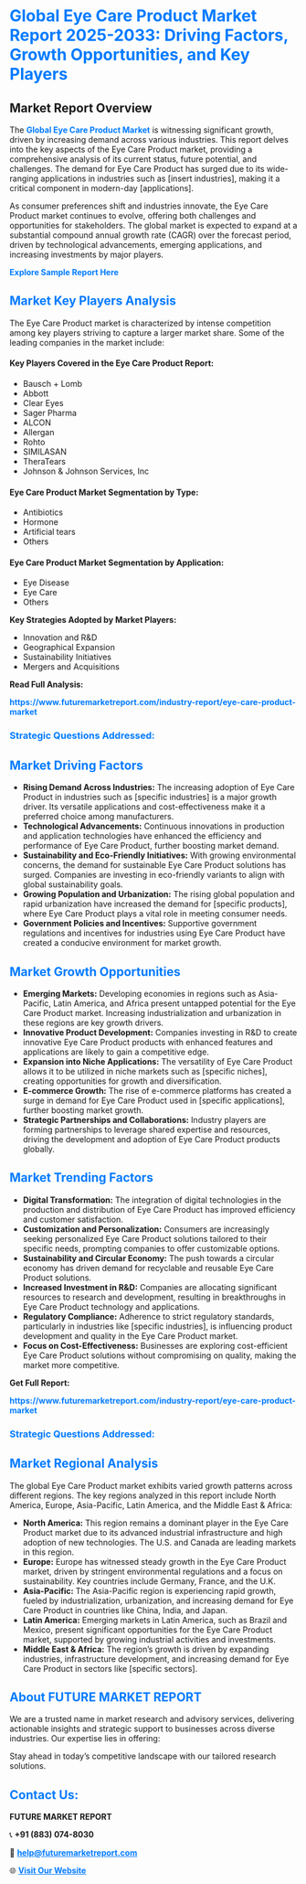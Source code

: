 <h1 style="color: #007BFF;">Global Eye Care Product Market Report 2025-2033: Driving Factors, Growth Opportunities, and Key Players</h1>

<section id="overview">
<h2>Market Report Overview</h2>
<p>The <a href="https://www.futuremarketreport.com/industry-report/eye-care-product-market" style="color: #007BFF; text-decoration: none;"><strong>Global Eye Care Product Market</strong></a> is witnessing significant growth, driven by increasing demand across various industries. This report delves into the key aspects of the Eye Care Product market, providing a comprehensive analysis of its current status, future potential, and challenges. The demand for Eye Care Product has surged due to its wide-ranging applications in industries such as [insert industries], making it a critical component in modern-day [applications].</p>
<p>As consumer preferences shift and industries innovate, the Eye Care Product market continues to evolve, offering both challenges and opportunities for stakeholders. The global market is expected to expand at a substantial compound annual growth rate (CAGR) over the forecast period, driven by technological advancements, emerging applications, and increasing investments by major players.</p>
</section>

<section id="overview">
<p><a href="https://www.futuremarketreport.com/request-sample/reportId=97735" style="color: #007BFF; text-decoration: none;"><strong>Explore Sample Report Here</strong></a></p>
</section>

<section id="key-players">
<h2 style="color: #007BFF;">Market Key Players Analysis</h2>
<p>The Eye Care Product market is characterized by intense competition among key players striving to capture a larger market share. Some of the leading companies in the market include:</p>
<h4>Key Players Covered in the Eye Care Product Report:</h4>
<ul><li>Bausch + Lomb</li><li>Abbott</li><li>Clear Eyes</li><li>Sager Pharma</li><li>ALCON</li><li>Allergan</li><li>Rohto</li><li>SIMILASAN</li><li>TheraTears</li><li>Johnson &amp; Johnson Services, Inc</li></ul>
<h4>Eye Care Product Market Segmentation by Type:</h4>
<ul><li>Antibiotics</li><li>Hormone</li><li>Artificial tears</li><li>Others</li></ul>

<h4>Eye Care Product Market Segmentation by Application:</h4>
<ul><li>Eye Disease</li><li>Eye Care</li><li>Others</li></ul>
<p><strong>Key Strategies Adopted by Market Players:</strong></p>
<ul>
<li>Innovation and R&D</li>
<li>Geographical Expansion</li>
<li>Sustainability Initiatives</li>
<li>Mergers and Acquisitions</li>
</ul>
</section>

<section>
<p><strong>Read Full Analysis: </strong></p><a href="https://www.futuremarketreport.com/industry-report/eye-care-product-market" style="color: #007BFF; text-decoration: none;"><strong>https://www.futuremarketreport.com/industry-report/eye-care-product-market</strong></a>
<h3 style="color: #007BFF;">Strategic Questions Addressed:</h3>
</section>

<section id="driving-factors">
<h2 style="color: #007BFF;">Market Driving Factors</h2>
<ul>
<li><strong>Rising Demand Across Industries:</strong> The increasing adoption of Eye Care Product in industries such as [specific industries] is a major growth driver. Its versatile applications and cost-effectiveness make it a preferred choice among manufacturers.</li>
<li><strong>Technological Advancements:</strong> Continuous innovations in production and application technologies have enhanced the efficiency and performance of Eye Care Product, further boosting market demand.</li>
<li><strong>Sustainability and Eco-Friendly Initiatives:</strong> With growing environmental concerns, the demand for sustainable Eye Care Product solutions has surged. Companies are investing in eco-friendly variants to align with global sustainability goals.</li>
<li><strong>Growing Population and Urbanization:</strong> The rising global population and rapid urbanization have increased the demand for [specific products], where Eye Care Product plays a vital role in meeting consumer needs.</li>
<li><strong>Government Policies and Incentives:</strong> Supportive government regulations and incentives for industries using Eye Care Product have created a conducive environment for market growth.</li>
</ul>
</section>

<section id="growth-opportunities">
<h2 style="color: #007BFF;">Market Growth Opportunities</h2>
<ul>
<li><strong>Emerging Markets:</strong> Developing economies in regions such as Asia-Pacific, Latin America, and Africa present untapped potential for the Eye Care Product market. Increasing industrialization and urbanization in these regions are key growth drivers.</li>
<li><strong>Innovative Product Development:</strong> Companies investing in R&D to create innovative Eye Care Product products with enhanced features and applications are likely to gain a competitive edge.</li>
<li><strong>Expansion into Niche Applications:</strong> The versatility of Eye Care Product allows it to be utilized in niche markets such as [specific niches], creating opportunities for growth and diversification.</li>
<li><strong>E-commerce Growth:</strong> The rise of e-commerce platforms has created a surge in demand for Eye Care Product used in [specific applications], further boosting market growth.</li>
<li><strong>Strategic Partnerships and Collaborations:</strong> Industry players are forming partnerships to leverage shared expertise and resources, driving the development and adoption of Eye Care Product products globally.</li>
</ul>
</section>

<section id="trending-factors">
<h2 style="color: #007BFF;">Market Trending Factors</h2>
<ul>
<li><strong>Digital Transformation:</strong> The integration of digital technologies in the production and distribution of Eye Care Product has improved efficiency and customer satisfaction.</li>
<li><strong>Customization and Personalization:</strong> Consumers are increasingly seeking personalized Eye Care Product solutions tailored to their specific needs, prompting companies to offer customizable options.</li>
<li><strong>Sustainability and Circular Economy:</strong> The push towards a circular economy has driven demand for recyclable and reusable Eye Care Product solutions.</li>
<li><strong>Increased Investment in R&D:</strong> Companies are allocating significant resources to research and development, resulting in breakthroughs in Eye Care Product technology and applications.</li>
<li><strong>Regulatory Compliance:</strong> Adherence to strict regulatory standards, particularly in industries like [specific industries], is influencing product development and quality in the Eye Care Product market.</li>
<li><strong>Focus on Cost-Effectiveness:</strong> Businesses are exploring cost-efficient Eye Care Product solutions without compromising on quality, making the market more competitive.</li>
</ul>
</section>

<section>
<p><strong>Get Full Report: </strong></p><a href="https://www.futuremarketreport.com/industry-report/eye-care-product-market" style="color: #007BFF; text-decoration: none;"><strong>https://www.futuremarketreport.com/industry-report/eye-care-product-market</strong></a>
<h3 style="color: #007BFF;">Strategic Questions Addressed:</h3>
</section>


<section id="regional-analysis">
<h2 style="color: #007BFF;">Market Regional Analysis</h2>
<p>The global Eye Care Product market exhibits varied growth patterns across different regions. The key regions analyzed in this report include North America, Europe, Asia-Pacific, Latin America, and the Middle East & Africa:</p>
<ul>
<li><strong>North America:</strong> This region remains a dominant player in the Eye Care Product market due to its advanced industrial infrastructure and high adoption of new technologies. The U.S. and Canada are leading markets in this region.</li>
<li><strong>Europe:</strong> Europe has witnessed steady growth in the Eye Care Product market, driven by stringent environmental regulations and a focus on sustainability. Key countries include Germany, France, and the U.K.</li>
<li><strong>Asia-Pacific:</strong> The Asia-Pacific region is experiencing rapid growth, fueled by industrialization, urbanization, and increasing demand for Eye Care Product in countries like China, India, and Japan.</li>
<li><strong>Latin America:</strong> Emerging markets in Latin America, such as Brazil and Mexico, present significant opportunities for the Eye Care Product market, supported by growing industrial activities and investments.</li>
<li><strong>Middle East & Africa:</strong> The region’s growth is driven by expanding industries, infrastructure development, and increasing demand for Eye Care Product in sectors like [specific sectors].</li>
</ul>
</section>

<footer>
<h2 style="color: #007BFF;">About FUTURE MARKET REPORT</h2>
<p>We are a trusted name in market research and advisory services, delivering actionable insights and strategic support to businesses across diverse industries. Our expertise lies in offering:</p>

<p>Stay ahead in today’s competitive landscape with our tailored research solutions.</p>

<h2 style="color: #007BFF;">Contact Us:</h2>
<p><strong>FUTURE MARKET REPORT</strong></p>
<p>📞 <strong>+91 (883) 074-8030</strong></p>
<p>📧 <strong><a href="mailto:help@futuremarketreport.com" style="color: #007BFF;">help@futuremarketreport.com</a></strong></p>
<p>🌐 <strong><a href="https://www.futuremarketreport.com/" style="color: #007BFF;">Visit Our Website</a></strong></p>
</footer>